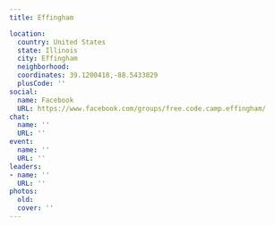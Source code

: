 ```yaml
---
title: Effingham

location:
  country: United States
  state: Illinois
  city: Effingham
  neighborhood: 
  coordinates: 39.1200418,-88.5433829
  plusCode: ''
social:
  name: Facebook
  URL: https://www.facebook.com/groups/free.code.camp.effingham/
chat:
  name: ''
  URL: ''
event:
  name: ''
  URL: ''
leaders:
- name: ''
  URL: ''
photos:
  old: 
  cover: ''
---
```

